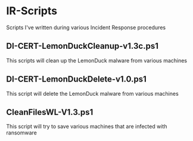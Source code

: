 # IR-Scripts
Scripts I've written during various Incident Response procedures

## DI-CERT-LemonDuckCleanup-v1.3c.ps1
This scripts will clean up the LemonDuck malware from various machines 

## DI-CERT-LemonDuckDelete-v1.0.ps1
This script will delete the LemonDuck malware from various machines

## CleanFilesWL-V1.3.ps1
This script will try to save various machines that are infected with ransomware
